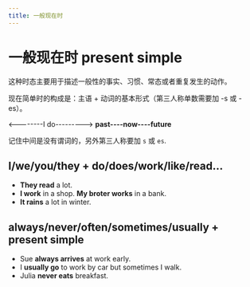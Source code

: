 ```yaml
---
title: 一般现在时
---
```


# 一般现在时 present simple

这种时态主要用于描述一般性的事实、习惯、常态或者重复发生的动作。

现在简单时的构成是：主语 + 动词的基本形式（第三人称单数需要加 -s 或 -es）。

<--------I do--------->
**past----now----future**

记住中间是没有谓词的，另外第三人称要加 `s` 或 `es`.

## I/we/you/they + do/does/work/like/read...

- **They read** a lot.
- **I work** in a shop. **My broter works** in a bank.
- **It rains** a lot in winter.

## always/never/often/sometimes/usually + present simple

- Sue **always arrives** at work early.
- I **usually go** to work by car but sometimes I walk.
- Julia **never eats** breakfast.
